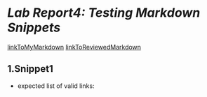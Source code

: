 # _**Lab Report4: Testing Markdown Snippets**_

[linkToMyMarkdown](https://github.com/Angelsofttoy/cse15l-lab-reports)
[linkToReviewedMarkdown](https://github.com/thanhnhanlam/markdown-parser)

## **1.Snippet1**
- expected list of valid links:
    